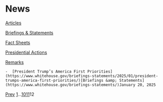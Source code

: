 # 					News				

[Articles](/articles/)

[Briefings &amp; Statements](/briefings-statements/)

[Fact Sheets](/fact-sheets/)

[Presidential Actions](/presidential-actions/)

[Remarks](/remarks/)

    -  [President Trump’s America First Priorities](https://www.whitehouse.gov/briefings-statements/2025/01/president-trumps-america-first-priorities/)[Briefings &amp; Statements](https://www.whitehouse.gov/briefings-statements/)January 20, 2025 

[Prev](https://www.whitehouse.gov/news/page/11/)
[1](https://www.whitehouse.gov/news/)…[10](https://www.whitehouse.gov/news/page/10/)[11](https://www.whitehouse.gov/news/page/11/)12
